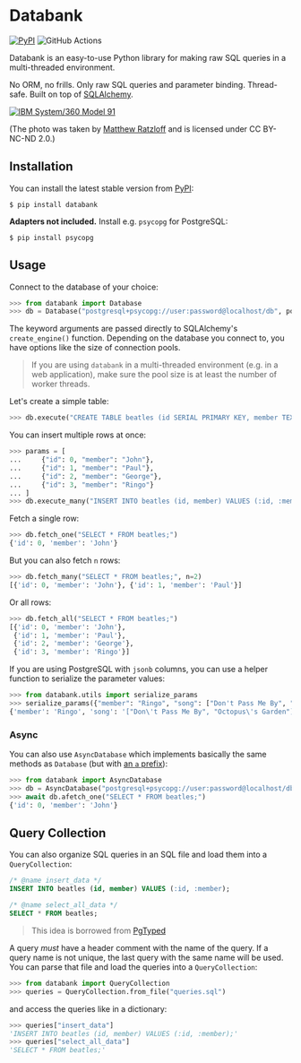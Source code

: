 # Databank

[![PyPI](https://img.shields.io/pypi/v/databank.svg)](https://pypi.org/project/databank) ![GitHub Actions](https://github.com/snapADDY/databank/actions/workflows/main.yml/badge.svg)

Databank is an easy-to-use Python library for making raw SQL queries in a multi-threaded environment.

No ORM, no frills. Only raw SQL queries and parameter binding. Thread-safe. Built on top of [SQLAlchemy](https://www.sqlalchemy.org/).

[![IBM System/360 Model 91](https://live.staticflickr.com/7328/9169294489_ba900907f1_b.jpg)](https://www.flickr.com/photos/mratzloff/9169294489/)

(The photo was taken by [Matthew Ratzloff](https://www.flickr.com/photos/mratzloff/) and is licensed under CC BY-NC-ND 2.0.)
## Installation

You can install the latest stable version from [PyPI](https://pypi.org/project/databank/):

```
$ pip install databank
```

**Adapters not included.** Install e.g. `psycopg` for PostgreSQL:

```
$ pip install psycopg
```

## Usage

Connect to the database of your choice:

```python
>>> from databank import Database
>>> db = Database("postgresql+psycopg://user:password@localhost/db", pool_size=2)
```

The keyword arguments are passed directly to SQLAlchemy's `create_engine()` function. Depending on the database you connect to, you have options like the size of connection pools.

> If you are using `databank` in a multi-threaded environment (e.g. in a web application), make sure the pool size is at least the number of worker threads.

Let's create a simple table:

```python
>>> db.execute("CREATE TABLE beatles (id SERIAL PRIMARY KEY, member TEXT NOT NULL);")
```

You can insert multiple rows at once:

```python
>>> params = [
...     {"id": 0, "member": "John"},
...     {"id": 1, "member": "Paul"},
...     {"id": 2, "member": "George"},
...     {"id": 3, "member": "Ringo"}
... ]
>>> db.execute_many("INSERT INTO beatles (id, member) VALUES (:id, :member);", params)
```

Fetch a single row:

```python
>>> db.fetch_one("SELECT * FROM beatles;")
{'id': 0, 'member': 'John'}
```

But you can also fetch `n` rows:

```python
>>> db.fetch_many("SELECT * FROM beatles;", n=2)
[{'id': 0, 'member': 'John'}, {'id': 1, 'member': 'Paul'}]
```

Or all rows:

```python
>>> db.fetch_all("SELECT * FROM beatles;")
[{'id': 0, 'member': 'John'},
 {'id': 1, 'member': 'Paul'},
 {'id': 2, 'member': 'George'},
 {'id': 3, 'member': 'Ringo'}]
```

If you are using PostgreSQL with `jsonb` columns, you can use a helper function to serialize the parameter values:

```python
>>> from databank.utils import serialize_params
>>> serialize_params({"member": "Ringo", "song": ["Don't Pass Me By", "Octopus's Garden"]})
{'member': 'Ringo', 'song': '["Don\'t Pass Me By", "Octopus\'s Garden"]'}
```

### Async

You can also use `AsyncDatabase` which implements basically the same methods as `Database` (but with [an `a` prefix](https://peps.python.org/pep-0492/#why-magic-methods-start-with-a)):

```python
>>> from databank import AsyncDatabase
>>> db = AsyncDatabase("postgresql+psycopg://user:password@localhost/db", pool_size=2)
>>> await db.afetch_one("SELECT * FROM beatles;")
{'id': 0, 'member': 'John'}
```

## Query Collection

You can also organize SQL queries in an SQL file and load them into a `QueryCollection`:

```sql
/* @name insert_data */
INSERT INTO beatles (id, member) VALUES (:id, :member);

/* @name select_all_data */
SELECT * FROM beatles;
```

> This idea is borrowed from [PgTyped](https://pgtyped.dev/docs/sql-file)

A query _must_ have a header comment with the name of the query. If a query name is not unique, the last query with the same name will be used. You can parse that file and load the queries into a `QueryCollection`:

```python
>>> from databank import QueryCollection
>>> queries = QueryCollection.from_file("queries.sql")
```

and access the queries like in a dictionary:

```python
>>> queries["insert_data"]
'INSERT INTO beatles (id, member) VALUES (:id, :member);'
>>> queries["select_all_data"]
'SELECT * FROM beatles;'
```
